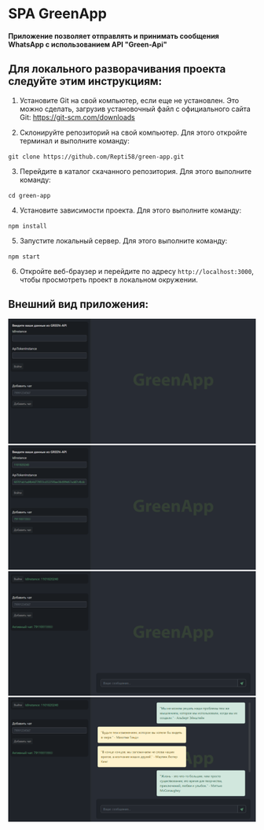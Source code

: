 # SPA GreenApp 
#### Приложение позволяет отправлять и принимать сообщения WhatsApp с использованием API "Green-Api"

## Для локального разворачивания проекта следуйте этим инструкциям:

1. Установите Git на свой компьютер, если еще не установлен. Это можно сделать, загрузив установочный файл с официального сайта Git: https://git-scm.com/downloads

2. Склонируйте репозиторий на свой компьютер. Для этого откройте терминал и выполните команду:

`git clone https://github.com/Repti58/green-app.git`

3. Перейдите в каталог скачанного репозитория. Для этого выполните команду:

`cd green-app`

4. Установите зависимости проекта. Для этого выполните команду:

`npm install`

5. Запустите локальный сервер. Для этого выполните команду:

`npm start`

6. Откройте веб-браузер и перейдите по адресу `http://localhost:3000`, чтобы просмотреть проект в локальном окружении.

## Внешний вид приложения:
<img src="screenshots/green-app1.png">
<img src="screenshots/green-app2.png">
<img src="screenshots/green-app3.png">
<img src="screenshots/green-app4.png">
